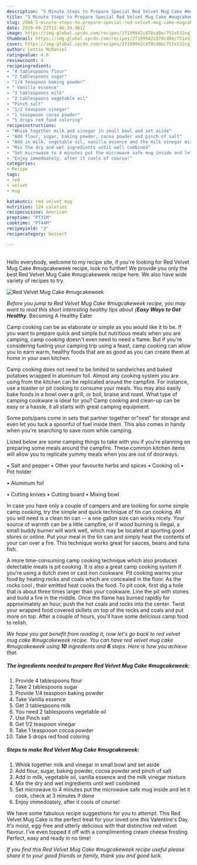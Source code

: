 ```yaml
---
description: "5 Minute Steps to Prepare Special Red Velvet Mug Cake #mugcakeweek"
title: "5 Minute Steps to Prepare Special Red Velvet Mug Cake #mugcakeweek"
slug: 2906-5-minute-steps-to-prepare-special-red-velvet-mug-cake-mugcakeweek
date: 2020-09-22T12:46:34.961Z
image: https://img-global.cpcdn.com/recipes/2f199942c870cd0e/751x532cq70/red-velvet-mug-cake-mugcakeweek-recipe-main-photo.jpg
thumbnail: https://img-global.cpcdn.com/recipes/2f199942c870cd0e/751x532cq70/red-velvet-mug-cake-mugcakeweek-recipe-main-photo.jpg
cover: https://img-global.cpcdn.com/recipes/2f199942c870cd0e/751x532cq70/red-velvet-mug-cake-mugcakeweek-recipe-main-photo.jpg
author: Lettie McDaniel
ratingvalue: 4.6
reviewcount: 4
recipeingredient:
- "4 tablespoons flour"
- "2 tablespoons sugar"
- "1/4 teaspoon baking powder"
- " Vanilla essence"
- "3 tablespoons milk"
- "2 tablespoons vegetable oil"
- "Pinch salt"
- "1/2 teaspoon vinegar"
- "1 teaspooon cocoa powder"
- "5 drops red food coloring"
recipeinstructions:
- "Whisk together milk and vinegar in small bowl and set aside"
- "Add flour, sugar, baking powder, cocoa powder and pinch of salt"
- "Add in milk, vegetable oil, vanilla essence and the milk vinegar mixture"
- "Mix the dry and wet ingredients until well combined"
- "Set microwave to 4 minutes put the microwave safe mug inside and let it cook, check at 3 minutes if done"
- "Enjoy immedoately, after it cools of course!"
categories:
- Recipe
tags:
- red
- velvet
- mug

katakunci: red velvet mug 
nutrition: 124 calories
recipecuisine: American
preptime: "PT31M"
cooktime: "PT44M"
recipeyield: "3"
recipecategory: Dessert

---
```

<br>
Hello everybody, welcome to my recipe site, if you're looking for Red Velvet Mug Cake #mugcakeweek recipe, look no further! We provide you only the best Red Velvet Mug Cake #mugcakeweek recipe here. We also have wide variety of recipes to try.
<br>


![Red Velvet Mug Cake #mugcakeweek](https://img-global.cpcdn.com/recipes/2f199942c870cd0e/751x532cq70/red-velvet-mug-cake-mugcakeweek-recipe-main-photo.jpg)

<i>Before you jump to Red Velvet Mug Cake #mugcakeweek recipe, you may want to read this short interesting healthy tips about {<strong>Easy Ways to Get Healthy</strong>.</i>
Becoming A Healthy Eater

    
Camp cooking can be as elaborate or simple as you would like it to be. If you want to prepare quick and simple but nutritious meals when you are camping, camp cooking doesn't even need to need a flame. But if you're considering fueling your camping trip using a feast, camp cooking can allow you to earn warm, healthy foods that are as good as you can create them at home in your own kitchen.

Camp cooking does not need to be limited to sandwiches and baked potatoes wrapped in aluminum foil.  Almost any cooking system you are using from the kitchen can be replicated around the campfire. For instance, use a toaster or pit cooking to consume your meals. You may also easily bake foods in a bowl over a grill, or boil, braise and roast. What type of camping cookware is ideal for you? Camp cooking and clean-up can be easy or a hassle, it all starts with great camping equipment.

Some pots/pans come in sets that partner together or"nest" for storage and even let you tuck a spoonful of fuel inside them. This also comes in handy when you're searching to save room while camping.

Listed below are some camping things to take with you if you're planning on preparing some meals around the campfire. These common kitchen items will allow you to replicate yummy meals when you are out of doorways.

• Salt and pepper
• Other your favourite herbs and spices
• Cooking oil
• Pot holder

• Aluminum foil

• Cutting knives
• Cutting board
• Mixing bowl


In case you have only a couple of campers and are looking for some simple camp cooking, try the simple and quick technique of tin can cooking. All you will need is a clean tin can -- a one gallon size can works nicely. Your source of warmth can be a little campfire, or if wood burning is illegal, a small buddy burner will work well, which may be located at sporting good stores or online. Put your meal in the tin can and simply heat the contents of your can over a fire.  This technique works great for sauces, beans and tuna fish.

A more time-consuming camp cooking technique which also produces delectable meals is pit cooking.  It is also a great camp cooking system if you're using a dutch oven or cast iron cookware. Pit cooking warms your food by heating rocks and coals which are concealed in the floor. As the rocks cool , their emitted heat cooks the food. To pit cook, first dig a hole that is about three times larger than your cookware. Line the pit with stones and build a fire in the middle. Once the flame has burned rapidly for approximately an hour, push the hot coals and rocks into the center. Twist your wrapped food covered skillets on top of the rocks and coals and put more on top. After a couple of hours, you'll have some delicious camp food to relish.


<i>We hope you got benefit from reading it, now let's go back to red velvet mug cake #mugcakeweek recipe. You can have red velvet mug cake #mugcakeweek using <strong>10</strong> ingredients and <strong>6</strong> steps. Here is how you achieve that.
</i>

##### The ingredients needed to prepare Red Velvet Mug Cake #mugcakeweek:

1. Provide 4 tablespoons flour
1. Take 2 tablespoons sugar
1. Provide 1/4 teaspoon baking powder
1. Take  Vanilla essence
1. Get 3 tablespoons milk
1. You need 2 tablespoons vegetable oil
1. Use Pinch salt
1. Get 1/2 teaspoon vinegar
1. Take 1 teaspooon cocoa powder
1. Take 5 drops red food coloring


##### Steps to make Red Velvet Mug Cake #mugcakeweek:

1. Whisk together milk and vinegar in small bowl and set aside
1. Add flour, sugar, baking powder, cocoa powder and pinch of salt
1. Add in milk, vegetable oil, vanilla essence and the milk vinegar mixture
1. Mix the dry and wet ingredients until well combined
1. Set microwave to 4 minutes put the microwave safe mug inside and let it cook, check at 3 minutes if done
1. Enjoy immedoately, after it cools of course!


We have some fabulous recipe suggestions for you to attempt. This Red Velvet Mug Cake is the perfect treat for your loved one this Valentine&#39;s Day. It&#39;s moist, egg-free and utterly delicious with that distinctive red velvet flavour. I&#39;ve even topped it off with a complimenting cream cheese frosting. Perfect, easy and ready in no time! 

<i>If you find this Red Velvet Mug Cake #mugcakeweek recipe useful please share it to your good friends or family, thank you and good luck.</i>
